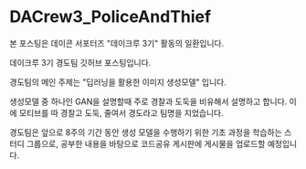 # DACrew3_PoliceAndThief

본 포스팅은 데이콘 서포터즈 "데이크루 3기" 활동의 일환입니다.


데이크루 3기 경도팀 깃허브 포스팅입니다.

경도팀의 메인 주제는 "딥러닝을 활용한 이미지 생성모델" 입니다.

생성모델 중 하나인 GAN을 설명할때 주로 경찰과 도둑을 비유해서 설명하고 합니다. 이에 모티브를 따 경찰고 도둑, 줄여서 경도라고 팀명을 지었습니다.

경도팀은 앞으로 8주의 기간 동안 생성 모델을 수행하기 위한 기초 과정을 학습하는 스터디 그룹으로, 공부한 내용을 바탕으로 코드공유 게시판에 게시물을 업로드할 예정입니다.

